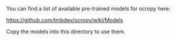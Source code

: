You can find a list of available pre-trained models for ocropy here:

https://github.com/tmbdev/ocropy/wiki/Models

Copy the models into this directory to use them.
